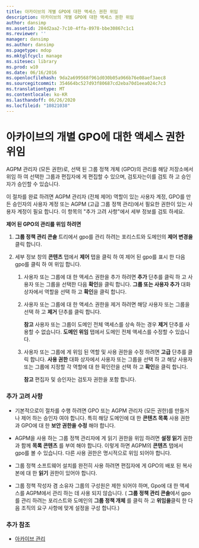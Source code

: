 ```yaml
---
title: 아카이브의 개별 GPO에 대한 액세스 권한 위임
description: 아카이브의 개별 GPO에 대한 액세스 권한 위임
author: dansimp
ms.assetid: 284d2aa2-7c10-4ffa-8978-bbe30867c1c1
ms.reviewer: ''
manager: dansimp
ms.author: dansimp
ms.pagetype: mdop
ms.mktglfcycl: manage
ms.sitesec: library
ms.prod: w10
ms.date: 06/16/2016
ms.openlocfilehash: 9da2a699568f961d030b05a966b76e08aef3aec8
ms.sourcegitcommit: 354664bc527d93f80687cd2eba70d1eea024c7c3
ms.translationtype: MT
ms.contentlocale: ko-KR
ms.lasthandoff: 06/26/2020
ms.locfileid: "10821038"
---
```

# 아카이브의 개별 GPO에 대한 액세스 권한 위임


AGPM 관리자 (모든 권한)로, 선택 된 그룹 정책 개체 (GPO)의 관리를 해당 저장소에서 위임 하 여 선택한 그룹과 편집자에 게 편집할 수 있으며, 검토자는이를 검토 하 고 승인자가 승인할 수 있습니다.

이 절차를 완료 하려면 AGPM 관리자 (전체 제어) 역할이 있는 사용자 계정, GPO를 만든 승인자의 사용자 계정 또는 AGPM (고급 그룹 정책 관리)에서 필요한 권한이 있는 사용자 계정이 필요 합니다. 이 항목의 "추가 고려 사항"에서 세부 정보를 검토 하세요.

**제어 된 GPO의 관리를 위임 하려면**

1.  **그룹 정책 관리 콘솔** 트리에서 gpo를 관리 하려는 포리스트와 도메인의 **제어 변경을** 클릭 합니다.

2.  세부 정보 창의 **콘텐츠** 탭에서 **제어** 탭을 클릭 하 여 제어 된 gpo를 표시 한 다음 gpo를 클릭 하 여 위임 합니다.

    1.  사용자 또는 그룹에 대 한 액세스 권한을 추가 하려면 **추가** 단추를 클릭 하 고 사용자 또는 그룹을 선택한 다음 **확인**을 클릭 합니다. **그룹 또는 사용자 추가** 대화 상자에서 역할을 선택 하 고 **확인**을 클릭 합니다.

    2.  사용자 또는 그룹에 대 한 액세스 권한을 제거 하려면 해당 사용자 또는 그룹을 선택 하 고 **제거** 단추를 클릭 합니다.

        **참고**  사용자 또는 그룹이 도메인 전체 액세스를 상속 하는 경우 **제거** 단추를 사용할 수 없습니다. **도메인 위임** 탭에서 도메인 전체 액세스를 수정할 수 있습니다.

         

    3.  사용자 또는 그룹에 게 위임 된 역할 및 사용 권한을 수정 하려면 **고급** 단추를 클릭 합니다. **사용 권한** 대화 상자에서 사용자 또는 그룹을 선택 하 고 해당 사용자 또는 그룹에 지정할 각 역할에 대 한 확인란을 선택 하 고 **확인**을 클릭 합니다.

        **참고**  편집자 및 승인자는 검토자 권한을 포함 합니다.

         

### 추가 고려 사항

-   기본적으로이 절차를 수행 하려면 GPO 또는 AGPM 관리자 (모든 권한)를 만들거나 제어 하는 승인자 여야 합니다. 특히 해당 도메인에 대 한 **콘텐츠 목록** 사용 권한과 GPO에 대 한 **보안 권한을 수정** 해야 합니다.

-   AGPM을 사용 하는 그룹 정책 관리자에 게 읽기 권한을 위임 하려면 **설정 읽기** 권한과 함께 **목록 콘텐츠** 를 부여 해야 합니다. 이렇게 하면 AGPM의 **콘텐츠** 탭에서 gpo를 볼 수 있습니다. 다른 사용 권한은 명시적으로 위임 되어야 합니다.

-   그룹 정책 소프트웨어 설치를 완전히 사용 하려면 편집자에 게 GPO의 배포 된 복사본에 대 한 **읽기** 권한이 있어야 합니다.

-   그룹 정책 작성자 겸 소유자 그룹의 구성원은 제한 되어야 하며, Gpo에 대 한 액세스를 AGPM에서 관리 하는 데 사용 되지 않습니다. ( **그룹 정책 관리 콘솔**에서 gpo를 관리 하려는 포리스트와 도메인의 **그룹 정책 개체** 를 클릭 하 고 **위임을**클릭 한 다음 조직의 요구 사항에 맞게 설정을 구성 합니다.)

### 추가 참조

-   [아카이브 관리](managing-the-archive-agpm40.md)

 

 





